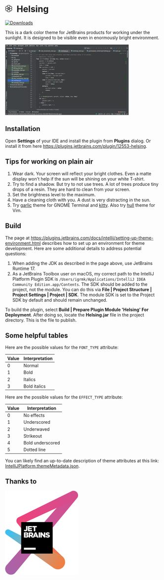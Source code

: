 
<img src="images/pluginIcon_grey.svg" height="23">&ensp;Helsing
===============================================================

[![Downloads](https://img.shields.io/jetbrains/plugin/d/12553-helsing)](https://plugins.jetbrains.com/plugin/12553-helsing)

This is a dark color theme for JetBrains products for working under the sunlight.
It is designed to be visible even in enormously bright environment.

<img src="images/screenshot.png" width="400">

Installation
------------

Open __Settings__ of your IDE and install the plugin from __Plugins__ dialog.
Or install it from here https://plugins.jetbrains.com/plugin/12553-helsing.

Tips for working on plain air
-----------------------------

1. Wear dark.
   Your screen will reflect your bright clothes.
   Even a matte display won't help if the sun will be shining on your white T-shirt.
2. Try to find a shadow.
   But try to not use trees.
   A lot of trees produce tiny drops of a resin.
   They are hard to clean from your screen.
3. Set the brightness level to the maximum.
4. Have a cleaning cloth with you. A dust is very distracting in the sun.
5. Try [garlic](https://github.com/igrmk/garlic) theme
   for GNOME Terminal and [kitty](https://sw.kovidgoyal.net/kitty/).
   Also try [hull](https://github.com/igrmk/kull-vim) theme for Vim.

Build
-----

The page at https://plugins.jetbrains.com/docs/intellij/setting-up-theme-environment.html
describes how to set up an environment for theme development.
Here are some additional details to address potential questions:

1. When adding the JDK as described in the page above, use JetBrains Runtime 17.
2. As a JetBrains Toolbox user on macOS, my correct path to the IntelliJ Platform Plugin SDK
   is `/Users/igrmk/Applications/IntelliJ IDEA Community Edition.app/Contents`.
   The SDK should be added to the project, not the module.
   You can do this via **File | Project Structure | Project Settings | Project | SDK**.
   The module SDK is set to the Project SDK by default and should remain unchanged.

To build the plugin, select **Build | Prepare Plugin Module 'Helsing' For Deployment**.
After doing so, locate the **Helsing.jar** file in the project directory. This is the file to publish.

Some helpful tables
-------------------

Here are the possible values for the `FONT_TYPE` attribute:

| Value | Interpretation |
|-------|----------------|
| 0     | Normal         |
| 1     | Bold           |
| 2     | Italics        |
| 3     | Bold italics   |

Here are the possible values for the `EFFECT_TYPE` attribute:

| Value | Interpretation   |
|-------|------------------|
| 0     | No effects       |
| 1     | Underscored      |
| 2     | Underwaved       |
| 3     | Strikeout        |
| 4     | Bold underscored |
| 5     | Dotted line      |

You can likely find an up-to-date description of theme attributes at this link:
[IntelliJPlatform.themeMetadata.json](https://github.com/JetBrains/intellij-community/blob/master/platform/platform-resources/src/themes/metadata/IntelliJPlatform.themeMetadata.json).

Thanks to
---------

[![JetBrains](images/jetbrains.svg)](https://www.jetbrains.com/?from=helsing)
